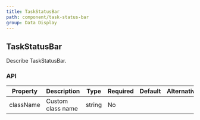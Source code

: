 ```yaml
---
title: TaskStatusBar
path: component/task-status-bar
group: Data Display
---
```


## TaskStatusBar

Describe TaskStatusBar.

### API

| Property  | Description       | Type   | Required | Default | Alternative |
| --------- | ----------------- | ------ | -------- | ------- | ----------- |
| className | Custom class name | string | No       |         |             |
